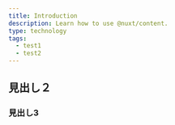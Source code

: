 ```yaml
---
title: Introduction
description: Learn how to use @nuxt/content.
type: technology
tags:
  - test1
  - test2
---
```


## 見出し２
### 見出し3
